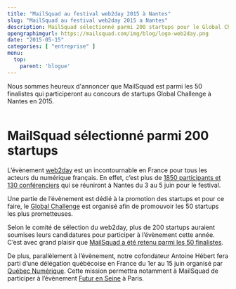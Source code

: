 ```yaml
---
title: "MailSquad au festival web2day 2015 à Nantes"
slug: "MailSquad au festival web2day 2015 a Nantes"
description: MailSquad sélectionné parmi 200 startups pour le Global Challenge du festival web2day à Nantes.
opengraphimgurl: https://mailsquad.com/img/blog/logo-web2day.png
date: "2015-05-15"
categories: [ "entreprise" ]
menu:
  top:
    parent: 'blogue'
---
```


Nous sommes heureux d'annoncer que MailSquad est parmi les 50 finalistes qui participeront au concours de startups Global Challenge à Nantes en 2015.

<!--more-->

<p align="center">
	<img src="/img/blog/logo-web2day.png" alt="">
</p>


# MailSquad sélectionné parmi 200 startups

L’évènement [web2day](http://web2day.co/) est un incontournable en France pour tous les acteurs du numérique français. En effet, c’est plus de [1850 participants et 130 conférenciers](http://web2day.co/le-festival/) qui se réuniront à Nantes du 3 au 5 juin pour le festival.

Une partie de l’évènement est dédié à la promotion des startups et pour ce faire, le [Global Challenge](http://web2day.co/global-challenge/) est organisé afin de promouvoir les 50 startups les plus prometteuses.

Selon le comité de sélection du web2day, plus de 200 startups auraient soumises leurs candidatures pour participer à l’évènement cette année. C’est avec grand plaisir que [MailSquad a été retenu parmi les 50 finalistes](http://web2day.co/les-startups-selectionnees-du-global-challenge/).

De plus, parallèlement à l’évènement, notre cofondateur Antoine Hébert fera parti d’une délégation québécoise en France du 1er au 15 juin organisé par [Québec Numérique](http://www.quebecnumerique.com/). Cette mission permettra notamment à MailSquad de participer à l’évènement [Futur en Seine](http://www.futur-en-seine.paris/) à Paris.